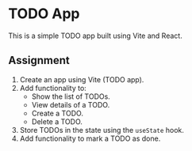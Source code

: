 # TODO App  

This is a simple TODO app built using Vite and React.  

## Assignment  

1. Create an app using Vite (TODO app).  
2. Add functionality to:  
   - Show the list of TODOs.  
   - View details of a TODO.  
   - Create a TODO.  
   - Delete a TODO.  
3. Store TODOs in the state using the `useState` hook.  
4. Add functionality to mark a TODO as done.  

